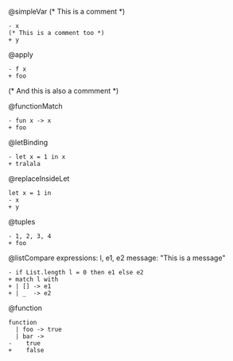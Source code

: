 @simpleVar
(* This is a comment *)
```
- x
(* This is a comment too *)
+ y
```

@apply
```
- f x
+ foo
```

(* And this is also a commment *)

@functionMatch
```
- fun x -> x
+ foo
```

@letBinding
```
- let x = 1 in x
+ tralala
```

@replaceInsideLet
```
let x = 1 in
- x
+ y
```

@tuples
```
- 1, 2, 3, 4
+ foo
```

@listCompare
expressions: l, e1, e2
message: "This is a message"
```
- if List.length l = 0 then e1 else e2
+ match l with
+ | [] -> e1
+ | _  -> e2
```

@function
```
function
  | foo -> true
  | bar ->
-    true
+    false
```
